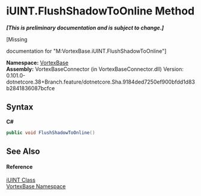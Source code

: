 # iUINT.FlushShadowToOnline Method 
 _**\[This is preliminary documentation and is subject to change.\]**_

\[Missing <summary> documentation for "M:VortexBase.iUINT.FlushShadowToOnline"\]

**Namespace:**&nbsp;<a href="N_VortexBase.md">VortexBase</a><br />**Assembly:**&nbsp;VortexBaseConnector (in VortexBaseConnector.dll) Version: 0.101.0-dotnetcore.38+Branch.feature/dotnetcore.Sha.9184ded7250ef900bfdd1d83b2841836087bcfce

## Syntax

**C#**<br />
``` C#
public void FlushShadowToOnline()
```


## See Also


#### Reference
<a href="T_VortexBase_iUINT.md">iUINT Class</a><br /><a href="N_VortexBase.md">VortexBase Namespace</a><br />